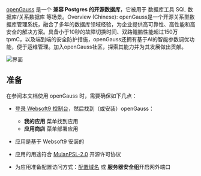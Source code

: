 [openGauss](https://opengauss.org) 是一个 **兼容 Postgres 的开源数据库**，它被用于 数据库工具 SQL 数据库/关系数据库  等场景。Overview (Chinese): openGauss是一个开源关系型数据库管理系统，融合了多年的数据库领域经验，为企业提供高可靠性、高性能和高安全的解决方案。具备小于10秒的故障切换时间、双路鲲鹏性能超过150万tpmC，以及端到端的安全防护措施，openGauss还拥有基于AI的智能参数调优功能，便于运维管理。加入openGauss社区，探索其能力并为其发展做出贡献。


![界面](https://libs.websoft9.com/Websoft9/DocsPicture/zh/opengauss/opengauss-gui-websoft9.png)


## 准备

在参阅本文档使用 openGauss 时，需要确保如下几点：

- [登录 Websoft9 控制台](./login-console)，然后找到（或安装）openGauss：
  - **我的应用** 菜单找到应用 
  - **应用商店** 菜单部署应用

- 应用是基于 Websoft9 安装的


- 应用的用途符合 [MulanPSL-2.0](https://opensource.org/licenses/MulanPSL-2.0) 开源许可协议


- 为应用准备配置访问方式：[配置域名](./domain-set) 或 **服务器安全组**开启网外端口